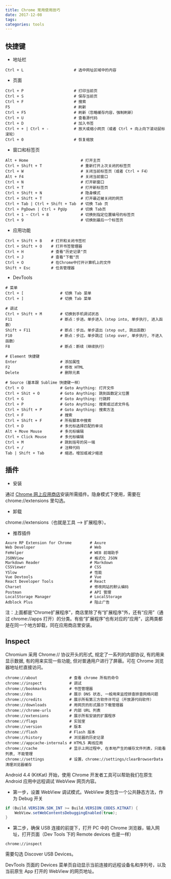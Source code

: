 ```yaml
---
title: Chrome 常用使用技巧
date: 2017-12-08
tags:
categories: tools
---
```


## 快捷键

* 地址栏

```
Ctrl + L                      # 选中网址区域中的内容
```

* 页面

```
Ctrl + P                      # 打印当前页
Ctrl + S                      # 保存当前页
Ctrl + F                      # 搜索
F5                            # 刷新
Ctrl + F5                     # 刷新（忽略缓存内容，强制刷新） 
Ctrl + U                      # 查看源代码 
Ctrl + D                      # 加入书签
Ctrl + + | Ctrl + -           # 放大或缩小网页（或者 Ctrl + 向上向下滚动鼠标滚轮）
Ctrl + 0                      # 恢复缩放
```

<!-- more -->

* 窗口和标签页

```
Alt + Home                       # 打开主页
Ctrl + Shift + T                 # 重新打开上次关闭的标签页
Ctrl + W                         # 关闭当前标签页（或者 Ctrl + F4）
Alt + F4                         # 关闭当前窗口
Ctrl + N                         # 打开新窗口 
Ctrl + T                         # 打开新标签页
Ctrl + Shift + N                 # 隐身模式
Ctrl + Shift + T                 # 打开最近被关闭的网页
Ctrl + Tab | Ctrl + Shift + Tab  # 切换 Tab 页
Ctrl + PgDown | Ctrl + PgUp      # 切换 Tab页
Ctrl + 1 ~ Ctrl + 8              # 切换到指定位置编号的标签页
Ctrl + 9                         # 切换到最后一个标签页
```

* 应用功能

```
Ctrl + Shift + B	# 打开和关闭书签栏 
Ctrl + Shift + O	# 打开书签管理器 
Ctrl + H	        # 查看"历史记录"页 
Ctrl + J	        # 查看"下载"页 
Ctrl + O	        # 在Chrome中打开计算机上的文件
Shift + Esc	        # 任务管理器
```

* DevTools

```
# 菜单
Ctrl + [                # 切换 Tab 菜单
Ctrl + ]                # 切换 Tab 菜单

# 调试
Ctrl + Shift + M        # 切换到手机调试状态
F11                     # 断点：步进。单步进入（step into, 单步执行, 进入函数）
Shift + F11             # 断点：步出。单步退出（step out, 跳出函数）
F10                     # 断点：步过。单步跳过（step over, 单步执行, 不进入函数）
F8                      # 断点：断续（继续执行）

# Element 快捷键
Enter                   # 添加属性
F2                      # 修改 HTML
Delete                  # 删除元素

# Source（基本跟 Sublime 快捷键一样）
Ctrl + O                # Goto Anything: 打开文件
Ctrl + Shit + O         # Goto Anything: 跳到函数定义位置
Ctrl + G                # Goto Anything: 行跳转
Ctrl + P                # Goto Anything: 搜索或过滤文件名
Ctrl + Shift + P        # Goto Anything: 搜索方法
Ctrl + F                # 搜索
Ctrl + Shift + F        # 所有脚本中搜索
Ctrl + D                # 多光标选择匹配的单词
Alt + Move Mouse        # 多光标编辑
Ctrl + Click Mouse      # 多光标编辑
Ctrl + M                # 跳到括号的另一端
Ctrl + /                # 注释代码
Tab | Shift + Tab       # 缩进。增加或减少缩进
```

## 插件

* 安装

通过 [Chrome 网上应用商店](https://chrome.google.com/webstore/category/extensions)安装所需插件。隐身模式下使用，需要在 chrome://extensions 里勾选。

* 卸载

chrome://extensions（也就是工具 --> 扩展程序）。

* 推荐插件

```
Axure RP Extension for Chrome        # Axure
Web Developer                        # Web
FeHelper                             # WEB 前端助手
JSONView                             # 格式化 JSON
Markdown Reader                      # Markdown
CSSViewer                            # CSS
YSlow                                # 性能
Vue Devtools                         # Vue
React Developer Tools                # React
Charset                              # 修改网站的默认编码
Postman                              # API 管理
LocalStorage Manager                 # LocalStorage
Adblock Plus                         # 阻止广告
```

注：上面都是“Chrome扩展程序”，商店里除了有“扩展程序”外，还有“应用”（通过 chrome://apps 打开）的分类。有些“扩展程序”也有对应的“应用”，这两类都是在同一个地方卸载，同在应用商店里安装。

## Inspect

Chromium 采用 Chrome:// 协议开头的形式, 规定了一系列的内部协议, 有的用来显示数据, 有的用来实现一些功能, 但对普通用户进行了屏蔽。可在 Chrome 浏览器地址栏直接访问。

```
chrome://about              # 查看 chrome 所有的命令
chrome://inspect            # 调试
chrome://bookmarks          # 书签管理器
chrome://dns                # 展示 DNS 状态, 一般用来监控排查排查网络问题
chrome://credits            # 展示所有第三方软件许可证（开放源代码软件）
chrome://downloads          # 用网页的形式展示下载管理器
chrome://chrome-urls        # 内部 URL 列表
chrome://extensions         # 展示所有安装的扩展程序
chrome://flags              # 实验室
chrome://version            # 版本
chrome://flash              # Flash 版本
chrome://history            # 浏览器的历史记录
chrome://appcache-internals # HTML5 离线应用
chrome://cache              # 显示上网过程中, 在本地产生的缓存文件列表，只能看列表, 不能管理
chrome://settings           # 设置，chrome://settings/clearBrowserData 清理浏览器缓存
```

Android 4.4 (KitKat) 开始，使用 Chrome 开发者工具可以帮助我们在原生 Android 应用中远程调试 WebView 网页内容。

* 第一步，设置 WebView 调试模式。WebView 类包含一个公共静态方法，作为 Debug 开关

```Java
if (Build.VERSION.SDK_INT >= Build.VERSION_CODES.KITKAT) {
    WebView.setWebContentsDebuggingEnabled(true);
}
```

* 第二步，确保 USB 连接的前提下，打开 PC 中的 Chrome 浏览器，输入网址，打开页面（Dev Tools 下的 Remote devices 也是一样）

```
chrome://inspect
```

需要勾选 Discover USB Devices。

DevTools 页面的 Devices 菜单页自动显示当前连接的远程设备名和序列号，以及当前原生 App 打开的 WebView 的网页地址。